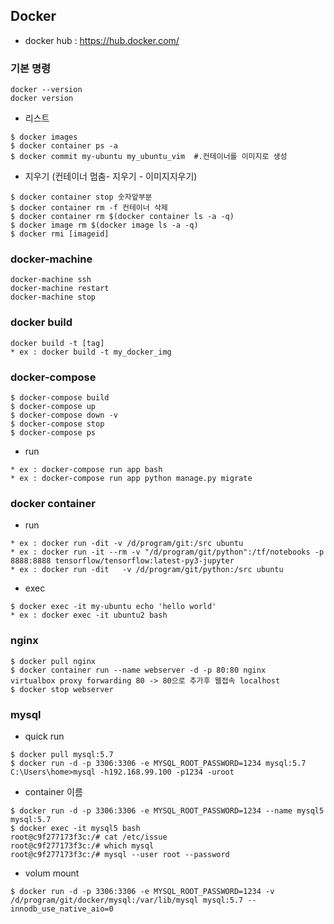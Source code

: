 ## Docker
* docker hub : https://hub.docker.com/
### 기본 명령
```
docker --version
docker version
```
* 리스트
```
$ docker images
$ docker container ps -a
$ docker commit my-ubuntu my_ubuntu_vim  #.컨테이너를 이미지로 생성
```
* 지우기 (컨테이너 멈춤- 지우기 - 이미지지우기)
```
$ docker container stop 숫자앞부분
$ docker container rm -f 컨테이너 삭제
$ docker container rm $(docker container ls -a -q)
$ docker image rm $(docker image ls -a -q)
$ docker rmi [imageid]
```

### docker-machine
```
docker-machine ssh
docker-machine restart
docker-machine stop
```
### docker build
```
docker build -t [tag]  
* ex : docker build -t my_docker_img
```
### docker-compose 
```
$ docker-compose build
$ docker-compose up
$ docker-compose down -v
$ docker-compose stop
$ docker-compose ps
```
* run
```docker-compose run [service_name] [command]
* ex : docker-compose run app bash
* ex : docker-compose run app python manage.py migrate
```
### docker container
* run 
```docker run -dit -v [folder]:[folder] [image_name]
* ex : docker run -dit -v /d/program/git:/src ubuntu
* ex : docker run -it --rm -v "/d/program/git/python":/tf/notebooks -p 8888:8888 tensorflow/tensorflow:latest-py3-jupyter
* ex : docker run -dit   -v /d/program/git/python:/src ubuntu
```
* exec
```docker exec -it [container_name] [command]
$ docker exec -it my-ubuntu echo 'hello world'
* ex : docker exec -it ubuntu2 bash
```
### nginx
```
$ docker pull nginx
$ docker container run --name webserver -d -p 80:80 nginx
virtualbox proxy forwarding 80 -> 80으로 추가후 웹접속 localhost 
$ docker stop webserver
```
### mysql 
* quick run 
```
$ docker pull mysql:5.7
$ docker run -d -p 3306:3306 -e MYSQL_ROOT_PASSWORD=1234 mysql:5.7
C:\Users\home>mysql -h192.168.99.100 -p1234 -uroot
```
* container 이름
```
$ docker run -d -p 3306:3306 -e MYSQL_ROOT_PASSWORD=1234 --name mysql5 mysql:5.7
$ docker exec -it mysql5 bash
root@c9f277173f3c:/# cat /etc/issue
root@c9f277173f3c:/# which mysql
root@c9f277173f3c:/# mysql --user root --password
```
* volum mount 
```
$ docker run -d -p 3306:3306 -e MYSQL_ROOT_PASSWORD=1234 -v /d/program/git/docker/mysql:/var/lib/mysql mysql:5.7 --innodb_use_native_aio=0
```

